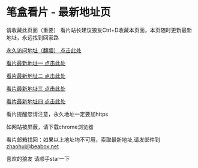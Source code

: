 # 笔盒看片 - 最新地址页

请收藏此页面（重要）
看片站长建议狼友Ctrl+D收藏本页面，本页随时更新最新地址，永远找到回家路

[永久访问地址（翻牆） 点击此处](https://beabox.net/)

[看片最新地址一 点击此处](https://bxb0a4c3e9.shop)

[看片最新地址二 点击此处](https://bxc1k5o9c0.shop)

[看片最新地址三 点击此处](https://bhy6d5y2z0.shop)

[看片最新地址四 点击此处](https://bhm0n0i4s9.shop)

看片提醒您请注意，永久地址一定要加https

如网站被屏蔽，请下载chrome浏览器

看片邮箱找回：如果以上地址均不可用，索取最新地址,请发邮件到 zhaohui@beabox.net

喜欢的狼友 请顺手star一下
